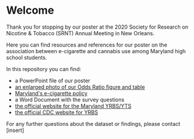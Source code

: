 # Welcome

Thank you for stopping by our poster at the 2020 Society for Research on Nicotine & Tobacco (SRNT) Annual Meeting in New Orleans. 

Here you can find resources and references for our poster on the association between e-cigarette and cannabis use among Maryland high school students.

In this repository you can find:
* a PowerPoint file of our poster
* [an enlarged photo of our Odds Ratio figure and table](https://github.com/aluken95/SRNT/blob/master/OddsRatio.md)
* [Maryland's e-cigarette policy](https://health.maryland.gov/notobaccosalestominors/Pages/Tobacco%2021%20FAQ.aspx)
* a Word Document with the survey questions
* [the official website for the Maryland YRBS/YTS](https://phpa.health.maryland.gov/ohpetup/Pages/YTRBS.aspx)
* [the official CDC website for YRBS](https://www.cdc.gov/healthyyouth/data/yrbs/index.htm)

For any further questions about the dataset or findings, please contact [insert]
